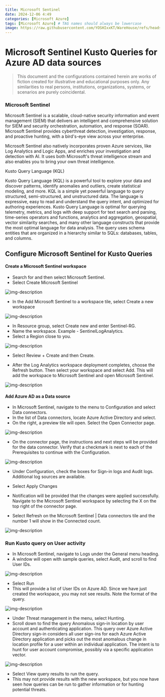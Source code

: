 ```yaml
---
title: Microsoft Sentinel
date: 2024-12-06 4:49
categories: [Microsoft Azure]
tags: [Microsoft Azure] # TAG names should always be lowercase
image: https://raw.githubusercontent.com/YOSHIxxKT/WareHouse/refs/heads/main/images/images/microsenti.png
---
```


# Microsoft Sentinel Kusto Queries for Azure AD data sources

> This document and the configurations contained herein are works of fiction created for illustrative and educational purposes only. Any similarities to real persons, institutions, organizations, systems, or scenarios are purely coincidental.

### Microsoft Sentinel
Microsoft Sentinel is a scalable, cloud-native security information and event management (SIEM) that delivers an intelligent and comprehensive solution for SIEM and security orchestration, automation, and response (SOAR). Microsoft Sentinel provides cyberthreat detection, investigation, response, and proactive hunting, with a bird's-eye view across your enterprise.

Microsoft Sentinel also natively incorporates proven Azure services, like Log Analytics and Logic Apps, and enriches your investigation and detection with AI. It uses both Microsoft's threat intelligence stream and also enables you to bring your own threat intelligence.

Kusto Query Language (KQL)

Kusto Query Language (KQL) is a powerful tool to explore your data and discover patterns, identify anomalies and outliers, create statistical modeling, and more. KQL is a simple yet powerful language to query structured, semi-structured, and unstructured data. The language is expressive, easy to read and understand the query intent, and optimized for authoring experiences. Kusto Query Language is optimal for querying telemetry, metrics, and logs with deep support for text search and parsing, time-series operators and functions, analytics and aggregation, geospatial, vector similarity searches, and many other language constructs that provide the most optimal language for data analysis. The query uses schema entities that are organized in a hierarchy similar to SQLs: databases, tables, and columns.


## Configure Microsoft Sentinel for Kusto Queries
#### Create a Microsoft Sentinel workspace

* Search for and then select Microsoft Sentinel.
* Select Create Microsoft Sentinel

![img-description](https://raw.githubusercontent.com/YOSHIxxKT/WareHouse/refs/heads/main/images/images/sentinel-1.jpg)

* In the Add Microsoft Sentinel to a workspace tile, select Create a new workspace

![img-description](https://raw.githubusercontent.com/YOSHIxxKT/WareHouse/refs/heads/main/images/images/sentinel-2.jpg)

* In Resource group, select Create new and enter Sentinel-RG.
* Name the workspace. Example - SentinelLogAnalytics.
* Select a Region close to you.

![img-description](https://raw.githubusercontent.com/YOSHIxxKT/WareHouse/refs/heads/main/images/images/sentinel-3.jpg)

* Select Review + Create and then Create.

* After the Log Analytics workspace deployment completes, choose the Refresh button. Then select your workspace and select Add. This will add the workspace to Microsoft Sentinel and open Microsoft Sentinel.

![img-description](https://raw.githubusercontent.com/YOSHIxxKT/WareHouse/refs/heads/main/images/images/sentinel-4.jpg)

#### Add Azure AD as a Data source

* In Microsoft Sentinel, navigate to the menu to Configuration and select Data connectors.
* In the list of Data connectors, locate Azure Active Directory and select.
* On the right, a preview tile will open. Select the Open Connector page.

![img-description](https://raw.githubusercontent.com/YOSHIxxKT/WareHouse/refs/heads/main/images/images/sentinel-5.jpg)

* On the connector page, the instructions and next steps will be provided for the data connector. Verify that a checkmark is next to each of the Prerequisites to continue with the Configuration.

![img-description](https://raw.githubusercontent.com/YOSHIxxKT/WareHouse/refs/heads/main/images/images/sentinel-6.jpg)

* Under Configuration, check the boxes for Sign-in logs and Audit logs. Additional log sources are available.
* Select Apply Changes

* Notification will be provided that the changes were applied successfully. Navigate to the Microsoft Sentinel workspace by selecting the X on the top right of the connector page.
* Select Refresh on the Microsoft Sentinel | Data connectors tile and the number 1 will show in the Connected count.

![img-description](https://raw.githubusercontent.com/YOSHIxxKT/WareHouse/refs/heads/main/images/images/sentinel-7.png)

### Run Kusto query on User activity

* In Microsoft Sentinel, navigate to Logs under the General menu heading.
* A window will open with sample queries, select Audit, and scroll to find User IDs.

![img-description](https://raw.githubusercontent.com/YOSHIxxKT/WareHouse/refs/heads/main/images/images/sentinel-8.jpg)

* Select Run
* This will provide a list of User IDs on Azure AD. Since we have just created the workspace, you may not see results. Note the format of the query.

![img-description](https://raw.githubusercontent.com/YOSHIxxKT/WareHouse/refs/heads/main/images/images/sentinel-9.jpg)

* Under Threat management in the menu, select Hunting.
* Scroll down to find the query Anomalous sign-in location by user account and authenticating application. This query over Azure Active Directory sign-in considers all user sign-ins for each Azure Active Directory application and picks out the most anomalous change in location profile for a user within an individual application. The intent is to hunt for user account compromise, possibly via a specific application vector.

![img-description](https://raw.githubusercontent.com/YOSHIxxKT/WareHouse/refs/heads/main/images/images/sentinel-10.jpg)

* Select View query results to run the query.
* This may not provide results with the new workspace, but you now have seen how queries can be run to gather information or for hunting potential threats.